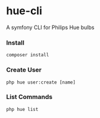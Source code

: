 # hue-cli
A symfony CLI for Philips Hue bulbs


### Install
```
composer install
```

### Create User
```
php hue user:create [name]
```

### List Commands
```
php hue list
```